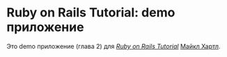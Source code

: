 # Ruby on Rails Tutorial: demo приложение

Это demo приложение (глава 2) для
[*Ruby on Rails Tutorial*](http://railstutorial.org/)
 [Майкл Хартл](http://michaelhartl.com/).